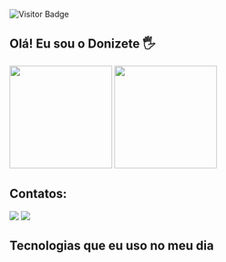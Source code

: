 

<!--
**Doni-zete/doni-zete** is a ✨ _special_ ✨ repository because its `README.md` (this file) appears on your GitHub profile.


<!--  -->


 
 ![Visitor Badge](https://visitor-badge.laobi.icu/badge?page_id=Doni-zeti)
 
 ## Olá! Eu sou o Donizete 🖐️
 
  <div style="display: inline_block>
  <a href="https://github.com/Doni-zete">
  <img height="180em" src="https://github-readme-stats.vercel.app/api?username=doni-zete&show_icons=true&theme=white&count_private=true"/>
  <img height="180em" src="https://github-readme-stats.vercel.app/api/top-langs/?username=Doni-zete&layout=compact&langs_count=7&theme=white"/>
</div>

## Contatos:
<p align="left">
<a href="mailto:donizetecrisostomo.b@gmail.com" alt="Gmail" target="_blank">
<img src="https://img.shields.io/badge/Gmail-D14836?style=for-the-badge&logo=gmail&logoColor=white&link=LINK-DO-SEU-EMAIL"/></a>
 
 <a href="https://www.linkedin.com/in/donizete-crisostomo-4b24a318b/" alt="Linkedin" target="_black">  
 <img src="https://img.shields.io/badge/LinkedIn-0077B5?style=for-the-badge&logo=linkedin&logoColor=white&link=LINK-DO-SEU-LINKEDIN"/></a>
 </p> 
 

 
## Tecnologias que eu uso no meu dia






 

  
  
